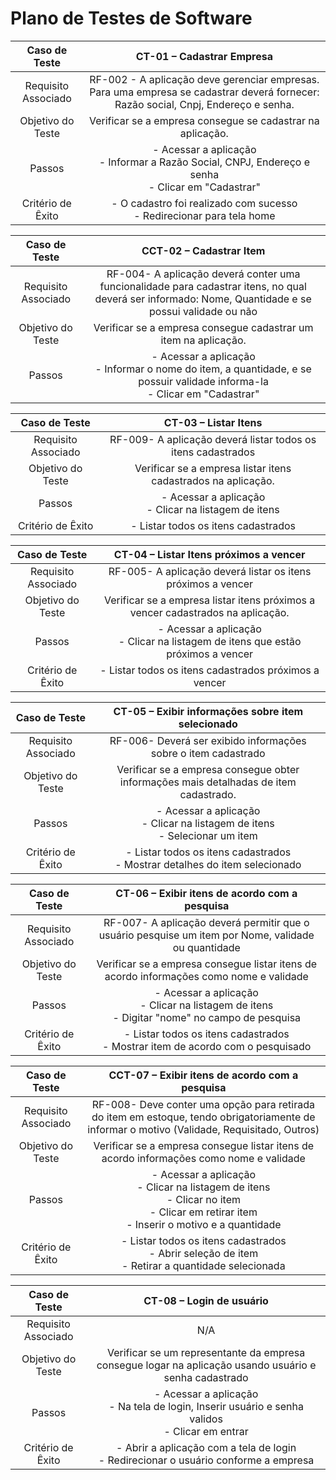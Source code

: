 # Plano de Testes de Software

| **Caso de Teste** 	| **CT-01 – Cadastrar Empresa** 	|
|:---:	|:---:	|
|	Requisito Associado 	| RF-002 - A aplicação deve gerenciar empresas. Para uma empresa se cadastrar deverá fornecer: Razão social, Cnpj, Endereço e senha. |
| Objetivo do Teste 	| Verificar se a empresa consegue se cadastrar na aplicação. |
| Passos 	| - Acessar a aplicação <br> - Informar a Razão Social, CNPJ, Endereço e senha <br> - Clicar em "Cadastrar" |
|Critério de Êxito | - O cadastro foi realizado com sucesso <br> - Redirecionar para tela home  |


| **Caso de Teste** 	| **CCT-02 – Cadastrar Item** 	|
|:---:	|:---:	|
|	Requisito Associado 	| RF-004- A aplicação deverá conter uma funcionalidade para cadastrar itens, no qual deverá ser informado: Nome, Quantidade e se possui validade ou não |
| Objetivo do Teste 	| Verificar se a empresa consegue cadastrar um item na aplicação. |
| Passos 	| - Acessar a aplicação  <br> - Informar o nome do item, a quantidade, e se possuir validade informa-la  <br>- Clicar em "Cadastrar"  | - O cadastro foi realizado com sucesso   <br> - Continuar na página   |


| **Caso de Teste** 	| **CT-03 – Listar Itens** 	|
|:---:	|:---:	|
|	Requisito Associado 	| RF-009- A aplicação deverá listar todos os itens cadastrados  |
| Objetivo do Teste 	| Verificar se a empresa listar itens cadastrados na aplicação.  |
| Passos 	| - Acessar a aplicação    <br>- Clicar na listagem de itens  |
|Critério de Êxito | - Listar todos os itens cadastrados    |


| **Caso de Teste** 	| **CT-04 – Listar Itens próximos a vencer** 	|
|:---:	|:---:	|
|	Requisito Associado 	| RF-005- A aplicação deverá listar os itens próximos a vencer  |
| Objetivo do Teste 	| Verificar se a empresa listar itens próximos a vencer cadastrados na aplicação.  |
| Passos 	| - Acessar a aplicação   <br> - Clicar na listagem de itens que estão próximos a vencer  |
|Critério de Êxito | - Listar todos os itens cadastrados próximos a vencer   |


| **Caso de Teste** 	| **CT-05 – Exibir informações sobre item selecionado** 	|
|:---:	|:---:	|
|	Requisito Associado 	| RF-006- Deverá ser exibido informações sobre o item cadastrado   |
| Objetivo do Teste 	| Verificar se a empresa consegue obter informações mais detalhadas de item cadastrado.  |
| Passos 	| - Acessar a aplicação <br> - Clicar na listagem de itens <br> - Selecionar um item   |
|Critério de Êxito | - Listar todos os itens cadastrados <br> - Mostrar detalhes do item selecionado   |


| **Caso de Teste** 	| **CT-06 – Exibir itens de acordo com a pesquisa** 	|
|:---:	|:---:	|
|	Requisito Associado 	| RF-007- A aplicação deverá permitir que o usuário pesquise um item por Nome, validade ou quantidade   |
| Objetivo do Teste 	| Verificar se a empresa consegue listar itens de acordo informações como nome e validade  |
| Passos 	| - Acessar a aplicação <br> - Clicar na listagem de itens <br> - Digitar "nome" no campo de pesquisa   |
|Critério de Êxito | - Listar todos os itens cadastrados <br> - Mostrar item de acordo com o pesquisado   |

| **Caso de Teste** 	| **CCT-07 – Exibir itens de acordo com a pesquisa** 	|
|:---:	|:---:	|
|	Requisito Associado 	| RF-008- Deve conter uma opção para retirada do item em estoque, tendo obrigatoriamente de informar o motivo (Validade, Requisitado, Outros)  |
| Objetivo do Teste 	| Verificar se a empresa consegue listar itens de acordo informações como nome e validade  |
| Passos 	| - Acessar a aplicação <br> - Clicar na listagem de itens <br> - Clicar no item <br> - Clicar em retirar item <br> - Inserir o motivo e a quantidade   |
|Critério de Êxito | - Listar todos os itens cadastrados <br> - Abrir seleção de item <br>- Retirar a quantidade selecionada    |

| **Caso de Teste** 	| **CT-08 – Login de usuário** 	|
|:---:	|:---:	|
|	Requisito Associado 	| N/A |
| Objetivo do Teste 	| Verificar se um representante da empresa consegue logar na aplicação usando usuário e senha cadastrado   |
| Passos 	| - Acessar a aplicação <br> - Na tela de login, Inserir usuário e senha validos <br> - Clicar em entrar   |
|Critério de Êxito | - Abrir a aplicação com a tela de login  <br> - Redirecionar o usuário conforme a empresa     |
